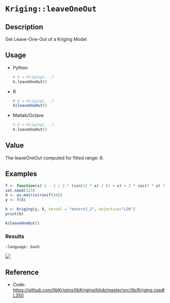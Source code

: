 # `Kriging::leaveOneOut`


## Description

Get Leave-One-Out of a Kriging Model


## Usage

* Python
    ```python
    # k = Kriging(...)
    k.leaveOneOut()
    ```
* R
    ```r
    # k = Kriging(...)
    k$leaveOneOut()
    ```
* Matlab/Octave
    ```octave
    % k = Kriging(...)
    k.leaveOneOut()
    ```


## Value

The leaveOneOut computed for fitted range: $\theta$.


## Examples

```r
f <- function(x) 1 - 1 / 2 * (sin(12 * x) / (1 + x) + 2 * cos(7 * x) * x^5 + 0.7)
set.seed(123)
X <- as.matrix(runif(10))
y <- f(X)

k <- Kriging(y, X, kernel = "matern3_2", objective="LOO")
print(k)

k$leaveOneOut()
```

### Results
```{literalinclude} ../functions/exmaples/leaveOneOut.Kriging.md.Rout
:language: bash
```
![](../functions/exmaples/leaveOneOut.Kriging.md.png)


## Reference

* Code: <https://github.com/libKriging/libKriging/blob/master/src/lib/Kriging.cpp#L350>
